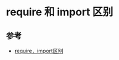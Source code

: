 # require 和 import 区别


## 参考
- [require，import区别](https://www.zhihu.com/question/56820346/answer/150724784)
